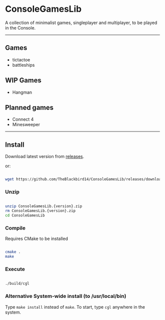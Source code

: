# ConsoleGamesLib

A collection of minimalist games, singleplayer and multiplayer, to be played in the Console.

---

## Games

- tictactoe
- battleships

## WIP Games

- Hangman

## Planned games

- Connect 4
- Minesweeper

---

## Install

Download latest version from [releases](https://github.com/TheBlackbird14/ConsoleGamesLib/releases).

or:

```bash

wget https://github.com/TheBlackbird14/ConsoleGamesLib/releases/download/{version}/ConsoleGamesLib.{version}.zip

```

### Unzip

```bash

unzip ConsoleGamesLib.{version}.zip
rm ConsoleGamesLib.{version}.zip
cd ConsoleGamesLib

```

### Compile

Requires CMake to be installed

```bash

cmake .
make

```

### Execute

```bash

./build/cgl

```

### Alternative System-wide install (to /usr/local/bin)

Type ``make install`` instead of ``make``.
To start, type ``cgl`` anywhere in the system.
